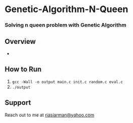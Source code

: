 # Genetic-Algorithm-N-Queen
### Solving n queen problem with Genetic Algorithm

## Overview
*

## How to Run
1. ``gcc -Wall -o output main.c init.c random.c eval.c``
2. ``./output``


## Support
Reach out to me at riasiarman@yahoo.com

